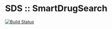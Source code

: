 SDS :: SmartDrugSearch
======================

[![Build Status](https://travis-ci.org/agjacome/smart-drug-search.svg)](https://travis-ci.org/agjacome/smart-drug-search)
